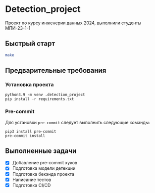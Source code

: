 # Detection_project

Проект по курсу инженерии данных 2024, выполнили студенты МПИ-23-1-1

## Быстрый старт

```bash
make
```

## Предварительные требования

### Установка проекта

```shell
python3.9 -m venv .detection_project
pip install -r requirements.txt
```

### Pre-commit

Для установки `pre-commit` следует выполнить следующие команды:

```shell
pip3 install pre-commit
pre-commit install
```

## Выполненные задачи

- [x] Добавление pre-commit хуков
- [x] Подготовка модели детекции
- [x] Подготовка бекэнда проекта
- [x] Написание тестов
- [x] Подготовка CI/CD
